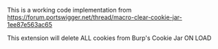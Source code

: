 This is a working code implementation from https://forum.portswigger.net/thread/macro-clear-cookie-jar-1ee87e563ac65

This extension will delete ALL cookies from Burp's Cookie Jar ON LOAD
